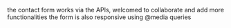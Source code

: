 the contact form works via the APIs, welcomed to collaborate and add more functionalities
the form is also responsive using @media queries 
